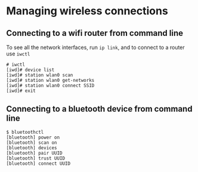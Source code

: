 # Managing wireless connections
## Connecting to a wifi router from command line

To see all the network interfaces, run `ip link`, and to connect to a router use `iwctl`
```
# iwctl
[iwd]# device list
[iwd]# station wlan0 scan
[iwd]# station wlan0 get-networks
[iwd]# station wlan0 connect SSID
[iwd]# exit
```

## Connecting to a bluetooth device from command line

```
$ bluetoothctl
[bluetooth] power on
[bluetooth] scan on
[bluetooth] devices
[bluetooth] pair UUID
[bluetooth] trust UUID
[bluetooth] connect UUID
```
